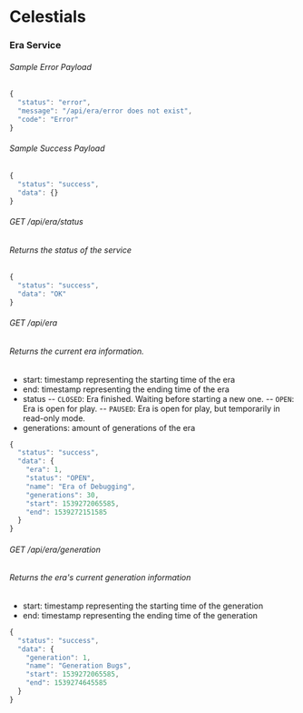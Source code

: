 # Celestials

### Era Service

###### Sample Error Payload
```javascript
{
  "status": "error",
  "message": "/api/era/error does not exist",
  "code": "Error"
}
```

###### Sample Success Payload
```javascript
{
  "status": "success",
  "data": {}
}
```

###### GET /api/era/status
###### Returns the status of the service
```javascript
{
  "status": "success",
  "data": "OK"
}
```

###### GET /api/era
###### Returns the current era information.
- start: timestamp representing the starting time of the era
- end: timestamp representing the ending time of the era
- status
  -- `CLOSED`: Era finished. Waiting before starting a new one.
  -- `OPEN`: Era is open for play.
  -- `PAUSED`: Era is open for play, but temporarily in read-only mode.
- generations: amount of generations of the era
```javascript
{
  "status": "success",
  "data": {
    "era": 1,
    "status": "OPEN",
    "name": "Era of Debugging",
    "generations": 30,
    "start": 1539272065585,
    "end": 1539272151585
  }
}
```

###### GET /api/era/generation
###### Returns the era's current generation information
- start: timestamp representing the starting time of the generation
- end: timestamp representing the ending time of the generation
```javascript
{
  "status": "success",
  "data": {
    "generation": 1,
    "name": "Generation Bugs",
    "start": 1539272065585,
    "end": 1539274645585
  }
}
```
